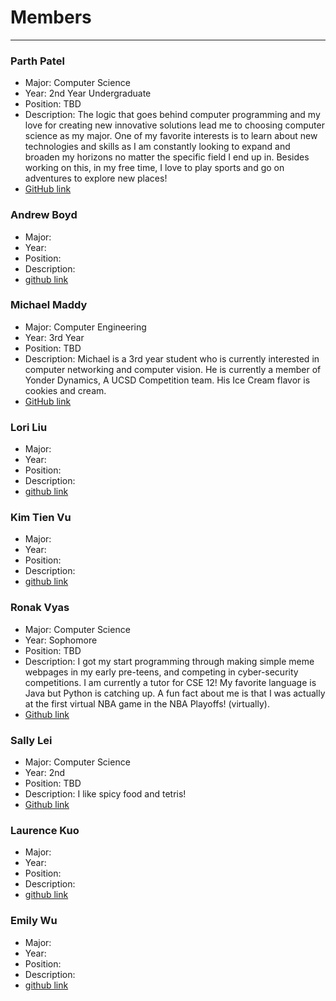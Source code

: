 # Members
---
### Parth Patel
 - Major: Computer Science
 - Year: 2nd Year Undergraduate 
 - Position: TBD
 - Description: The logic that goes behind computer programming and my love for creating new innovative solutions lead me to choosing computer science as my major. One of my favorite interests is to learn about new technologies and skills as I am constantly looking to expand and broaden my horizons no matter the specific field I end up in. Besides working on this, in my free time, I love to play sports and go on adventures to explore new places!
 - [GitHub link](https://github.com/parthpatel2019)

### Andrew Boyd
 - Major:
 - Year:
 - Position:
 - Description: 
 - [github link]()

### Michael Maddy
 - Major: Computer Engineering
 - Year: 3rd Year
 - Position: TBD
 - Description: Michael is a 3rd year student who is currently interested in
  computer networking and computer vision. He is currently a member of Yonder
  Dynamics, A UCSD Competition team. His Ice Cream flavor is cookies and cream.
 - [GitHub link](https://github.com/Michaelmvv/)


### Lori Liu
 - Major:
 - Year:
 - Position:
 - Description: 
 - [github link]()

### Kim Tien Vu
 - Major:
 - Year:
 - Position:
 - Description: 
 - [github link]()

### Ronak Vyas
 - Major: Computer Science
 - Year: Sophomore
 - Position: TBD
 - Description: I got my start programming through making simple meme webpages in my early pre-teens, and competing in cyber-security competitions. I am currently a tutor for CSE 12! My favorite language is Java but Python is catching up. A fun fact about me is that I was actually at the first virtual NBA game in the NBA Playoffs! (virtually). 
 - [Github link](https://github.com/LiLronV)

### Sally Lei
 - Major: Computer Science
 - Year: 2nd
 - Position: TBD
 - Description: I like spicy food and tetris! 
 - [Github link](https://github.com/Slei03)

### Laurence Kuo
 - Major:
 - Year:
 - Position:
 - Description: 
 - [github link]()

### Emily Wu
 - Major:
 - Year:
 - Position:
 - Description: 
 - [github link]() 